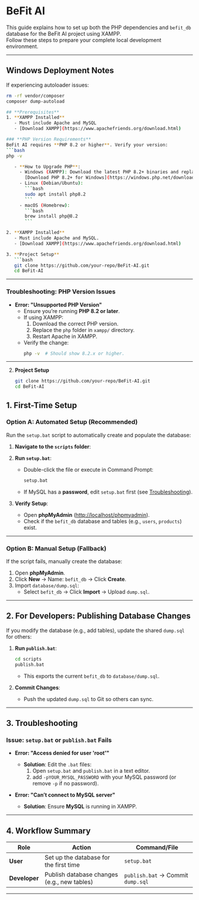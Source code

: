 # **BeFit AI**

This guide explains how to set up both the PHP dependencies and `befit_db` database for the BeFit AI project using XAMPP.  
Follow these steps to prepare your complete local development environment.

---
## Windows Deployment Notes
If experiencing autoloader issues:

```bash
rm -rf vendor/composer
composer dump-autoload

## **Prerequisites**
1. **XAMPP Installed**  
   - Must include Apache and MySQL  
   - [Download XAMPP](https://www.apachefriends.org/download.html)  

### **PHP Version Requirements**
BeFit AI requires **PHP 8.2 or higher**. Verify your version:
```bash
php -v

   - **How to Upgrade PHP**:  
     - Windows (XAMPP): Download the latest PHP 8.2+ binaries and replace the `php` folder in your XAMPP installation.  
       [Download PHP 8.2+ for Windows](https://windows.php.net/download/)  
     - Linux (Debian/Ubuntu):  
       ```bash
       sudo apt install php8.2
       ```
     - macOS (Homebrew):  
       ```bash
       brew install php@8.2
       ```

2. **XAMPP Installed**  
   - Must include Apache and MySQL.  
   - [Download XAMPP](https://www.apachefriends.org/download.html)  

3. **Project Setup**  
   ```bash
   git clone https://github.com/your-repo/BeFit-AI.git
   cd BeFit-AI
   ```

---

### **Troubleshooting: PHP Version Issues**
- **Error: "Unsupported PHP Version"**  
  - Ensure you’re running **PHP 8.2 or later**.  
  - If using XAMPP:  
    1. Download the correct PHP version.  
    2. Replace the `php` folder in `xampp/` directory.  
    3. Restart Apache in XAMPP.  
  - Verify the change:  
    ```bash
    php -v  # Should show 8.2.x or higher.
    ```

---

2. **Project Setup**  
   ```bash
   git clone https://github.com/your-repo/BeFit-AI.git
   cd BeFit-AI

## **1. First-Time Setup**  
### **Option A: Automated Setup (Recommended)**  
Run the `setup.bat` script to automatically create and populate the database:  

1. **Navigate to the `scripts` folder**:  
2. **Run `setup.bat`**:  
   - Double-click the file or execute in Command Prompt:  
     ```bash
     setup.bat
     ```
   - If MySQL has a **password**, edit `setup.bat` first (see [Troubleshooting](#troubleshooting)).  

3. **Verify Setup**:  
   - Open **phpMyAdmin** ([http://localhost/phpmyadmin](http://localhost/phpmyadmin)).  
   - Check if the `befit_db` database and tables (e.g., `users`, `products`) exist.  

---

### **Option B: Manual Setup (Fallback)**  
If the script fails, manually create the database:  
1. Open **phpMyAdmin**.  
2. Click **New** → Name: `befit_db` → Click **Create**.  
3. Import `database/dump.sql`:  
   - Select `befit_db` → Click **Import** → Upload `dump.sql`.  

---

## **2. For Developers: Publishing Database Changes**  
If you modify the database (e.g., add tables), update the shared `dump.sql` for others:  

1. **Run `publish.bat`**:  
   ```bash
   cd scripts
   publish.bat
   ```
   - This exports the current `befit_db` to `database/dump.sql`.  

2. **Commit Changes**:  
   - Push the updated `dump.sql` to Git so others can sync.  

---

## **3. Troubleshooting**  
### **Issue: `setup.bat` or `publish.bat` Fails**  
- **Error: "Access denied for user 'root'"**  
  - **Solution**: Edit the `.bat` files:  
    1. Open `setup.bat` and `publish.bat` in a text editor.  
    2. add `-pYOUR_MYSQL_PASSWORD` with your MySQL password (or remove `-p` if no password).  

- **Error: "Can’t connect to MySQL server"**  
  - **Solution**: Ensure **MySQL** is running in XAMPP.  

---

## **4. Workflow Summary**  
| Role          | Action                                                                 | Command/File               |  
|---------------|-----------------------------------------------------------------------|----------------------------|  
| **User**      | Set up the database for the first time                                | `setup.bat`                |  
| **Developer** | Publish database changes (e.g., new tables)                          | `publish.bat` → Commit `dump.sql` |  

---